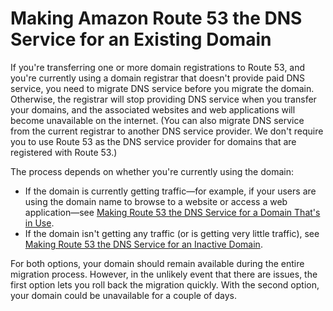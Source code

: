 # Making Amazon Route 53 the DNS Service for an Existing Domain<a name="MigratingDNS"></a>

If you're transferring one or more domain registrations to Route 53, and you're currently using a domain registrar that doesn't provide paid DNS service, you need to migrate DNS service before you migrate the domain\. Otherwise, the registrar will stop providing DNS service when you transfer your domains, and the associated websites and web applications will become unavailable on the internet\. \(You can also migrate DNS service from the current registrar to another DNS service provider\. We don't require you to use Route 53 as the DNS service provider for domains that are registered with Route 53\.\)

The process depends on whether you're currently using the domain:
+ If the domain is currently getting traffic—for example, if your users are using the domain name to browse to a website or access a web application—see [Making Route 53 the DNS Service for a Domain That's in Use](migrate-dns-domain-in-use.md)\.
+ If the domain isn't getting any traffic \(or is getting very little traffic\), see [Making Route 53 the DNS Service for an Inactive Domain](migrate-dns-domain-inactive.md)\.

For both options, your domain should remain available during the entire migration process\. However, in the unlikely event that there are issues, the first option lets you roll back the migration quickly\. With the second option, your domain could be unavailable for a couple of days\.